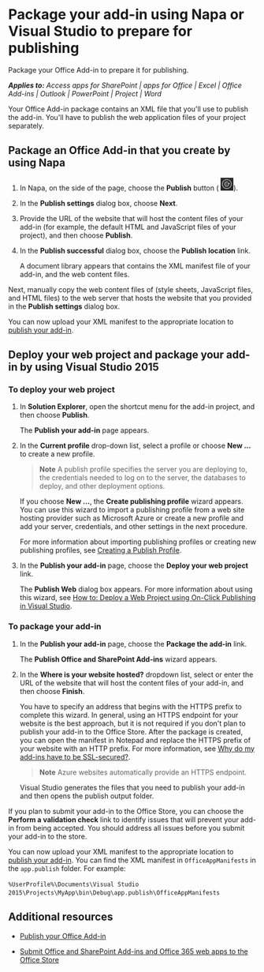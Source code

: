 
# Package your add-in using Napa or Visual Studio to prepare for publishing
Package your Office Add-in to prepare it for publishing. 

 _**Applies to:** Access apps for SharePoint | apps for Office | Excel | Office Add-ins | Outlook | PowerPoint | Project | Word_

Your Office Add-in package contains an XML file that you'll use to publish the add-in. You'll have to publish the web application files of your project separately.

## Package an Office Add-in that you create by using Napa



1. In Napa, on the side of the page, choose the  **Publish** button (
![Publish button](../images/Apps_NAPA_Publish.png)).
    
2. In the  **Publish settings** dialog box, choose **Next**.
    
3. Provide the URL of the website that will host the content files of your add-in (for example, the default HTML and JavaScript files of your project), and then choose  **Publish**.
    
4. In the  **Publish successful** dialog box, choose the **Publish location** link.
    
    A document library appears that contains the XML manifest file of your add-in, and the web content files. 
    
Next, manually copy the web content files of (style sheets, JavaScript files, and HTML files) to the web server that hosts the website that you provided in the  **Publish settings** dialog box.

You can now upload your XML manifest to the appropriate location to [publish your add-in](../publish/publish.md). 


## Deploy your web project and package your add-in by using Visual Studio 2015



### To deploy your web project


1. In  **Solution Explorer**, open the shortcut menu for the add-in project, and then choose  **Publish**.
    
    The  **Publish your add-in** page appears.
    
2. In the  **Current profile** drop-down list, select a profile or choose **New ...** to create a new profile.
    
     >**Note**  A publish profile specifies the server you are deploying to, the credentials needed to log on to the server, the databases to deploy, and other deployment options.

    If you choose  **New ...**, the  **Create publishing profile** wizard appears. You can use this wizard to import a publishing profile from a web site hosting provider such as Microsoft Azure or create a new profile and add your server, credentials, and other settings in the next procedure.
    
    For more information about importing publishing profiles or creating new publishing profiles, see [Creating a Publish Profile](http://msdn.microsoft.com/en-us/library/dd465337.aspx#creating_a_profile).
    
3. In the  **Publish your add-in** page, choose the **Deploy your web project** link.
    
    The  **Publish Web** dialog box appears. For more information about using this wizard, see [How to: Deploy a Web Project using On-Click Publishing in Visual Studio](http://msdn.microsoft.com/en-us/library/dd465337.aspx).
    

### To package your add-in


1. In the  **Publish your add-in** page, choose the **Package the add-in** link.
    
    The  **Publish Office and SharePoint Add-ins** wizard appears.
    
2. In the  **Where is your website hosted?** dropdown list, select or enter the URL of the website that will host the content files of your add-in, and then choose **Finish**.
    
    You have to specify an address that begins with the HTTPS prefix to complete this wizard. In general, using an HTTPS endpoint for your website is the best approach, but it is not required if you don't plan to publish your add-in to the Office Store. After the package is created, you can open the manifest in Notepad and replace the HTTPS prefix of your website with an HTTP prefix. For more information, see [Why do my add-ins have to be SSL-secured?](http://msdn.microsoft.com/en-us/library/jj591603#bk_q7). 
    
     >**Note**  Azure websites automatically provide an HTTPS endpoint.

    Visual Studio generates the files that you need to publish your add-in and then opens the publish output folder. 
    
If you plan to submit your add-in to the Office Store, you can choose the  **Perform a validation check** link to identify issues that will prevent your add-in from being accepted. You should address all issues before you submit your add-in to the store.

You can now upload your XML manifest to the appropriate location to [publish your add-in](../publish/publish.md). You can find the XML manifest in  `OfficeAppManifests` in the `app.publish` folder. For example:

 `%UserProfile%\Documents\Visual Studio 2015\Projects\MyApp\bin\Debug\app.publish\OfficeAppManifests`


## Additional resources



- [Publish your Office Add-in](../publish/publish.md)
    
- [Submit Office and SharePoint Add-ins and Office 365 web apps to the Office Store](http://msdn.microsoft.com/library/ff075782-1303-4517-91cc-b3d730e9b9ae%28Office.15%29.aspx)
    
